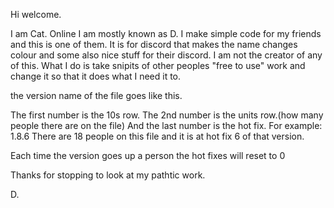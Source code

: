 Hi welcome. 

I am Cat. Online I am mostly known as D.
I make simple code for my friends and this is one of them. It is for discord that makes the name changes colour and some also nice stuff for their discord. I am not the creator of any of this. What I do is take snipits of other peoples "free to use" work and change it so that it does what I need it to.

the version name of the file goes like this.

The first number is the 10s row. The 2nd number is the units row.(how many people there are on the file) And the last number is the hot fix. For example:
1.8.6
There are 18 people on this file and it is at hot fix 6 of that version. 

Each time the version goes up a person the hot fixes will reset to 0

Thanks for stopping to look at my pathtic work.

D.
